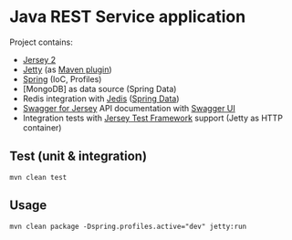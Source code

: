 # Java REST Service application

Project contains:

* [Jersey 2][2]
* [Jetty][3] (as [Maven plugin][10])
* [Spring][4] (IoC, Profiles)
* [MongoDB] as data source (Spring Data)
* Redis integration with [Jedis][8] ([Spring Data][5])
* [Swagger for Jersey][6] API documentation with [Swagger UI][7]
* Integration tests with [Jersey Test Framework][11] support (Jetty as HTTP container)

## Test (unit & integration)

    mvn clean test

## Usage

    mvn clean package -Dspring.profiles.active="dev" jetty:run

[2]: https://jersey.java.net
[3]: http://www.eclipse.org/jetty
[4]: http://spring.io/
[5]: http://projects.spring.io/spring-data-redis/
[6]: https://github.com/wordnik/swagger-core/wiki/Java-JAXRS-Quickstart
[7]: http://swagger.wordnik.com/
[8]: https://github.com/xetorthio/jedis
[9]: https://jax-rs-spec.java.net/
[10]: http://docs.codehaus.org/display/JETTY/Maven+Jetty+Plugin
[11]: https://jersey.java.net/documentation/latest/test-framework.html